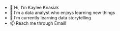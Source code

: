- 👋 Hi, I’m Kaylee Knasiak
- 👀 I’m a data analyst who enjoys learning new things
- 🌱 I’m currently learning data storytelling
- 📫 Reach me through Email!
